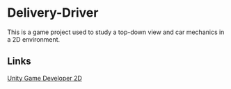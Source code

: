 # Delivery-Driver
This is a game project used to study a top-down view and car mechanics in a 2D environment.

## Links  
[Unity Game Developer 2D](https://www.udemy.com/course/unitycourse/)
